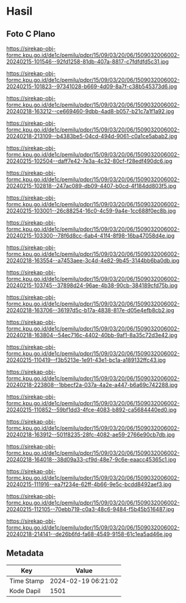 # Hasil

## Foto C Plano

https://sirekap-obj-formc.kpu.go.id/de1c/pemilu/pdpr/15/09/03/20/06/1509032006002-20240215-101546--92fd1258-81db-407a-8817-c7fdfdfd5c31.jpg

https://sirekap-obj-formc.kpu.go.id/de1c/pemilu/pdpr/15/09/03/20/06/1509032006002-20240215-101823--97341028-b669-4d09-8a7f-c38b545373d6.jpg

https://sirekap-obj-formc.kpu.go.id/de1c/pemilu/pdpr/15/09/03/20/06/1509032006002-20240218-163212--ce669460-9dbb-4ad8-b057-b21c7a1f1a92.jpg

https://sirekap-obj-formc.kpu.go.id/de1c/pemilu/pdpr/15/09/03/20/06/1509032006002-20240218-213109--b4383be5-04cd-494d-9061-c0a1ce5abab2.jpg

https://sirekap-obj-formc.kpu.go.id/de1c/pemilu/pdpr/15/09/03/20/06/1509032006002-20240215-102504--daff7e42-7e3a-4c32-80cf-f28edf490dc6.jpg

https://sirekap-obj-formc.kpu.go.id/de1c/pemilu/pdpr/15/09/03/20/06/1509032006002-20240215-102818--247ac089-db09-4407-b0cd-4f184dd803f5.jpg

https://sirekap-obj-formc.kpu.go.id/de1c/pemilu/pdpr/15/09/03/20/06/1509032006002-20240215-103001--26c88254-16c0-4c59-9a4e-1cc688f0ec8b.jpg

https://sirekap-obj-formc.kpu.go.id/de1c/pemilu/pdpr/15/09/03/20/06/1509032006002-20240215-103300--78f6d8cc-6ab4-41f4-8f98-16ba47058d4e.jpg

https://sirekap-obj-formc.kpu.go.id/de1c/pemilu/pdpr/15/09/03/20/06/1509032006002-20240218-163554--a7453aee-3c4d-4e82-9b45-3144bb6ba0db.jpg

https://sirekap-obj-formc.kpu.go.id/de1c/pemilu/pdpr/15/09/03/20/06/1509032006002-20240215-103745--37898d24-96ae-4b38-90cb-384189cfd75b.jpg

https://sirekap-obj-formc.kpu.go.id/de1c/pemilu/pdpr/15/09/03/20/06/1509032006002-20240218-163706--36197d5c-b17a-4838-817e-d05e4efb8cb2.jpg

https://sirekap-obj-formc.kpu.go.id/de1c/pemilu/pdpr/15/09/03/20/06/1509032006002-20240218-163804--54ec716c-4402-40bb-9af1-8a35c72d3e42.jpg

https://sirekap-obj-formc.kpu.go.id/de1c/pemilu/pdpr/15/09/03/20/06/1509032006002-20240215-110419--f3b5213e-1e91-43e1-bc1a-a189132ffc43.jpg

https://sirekap-obj-formc.kpu.go.id/de1c/pemilu/pdpr/15/09/03/20/06/1509032006002-20240218-223808--1bbecf2a-037a-4a2e-a447-b6a69c742288.jpg

https://sirekap-obj-formc.kpu.go.id/de1c/pemilu/pdpr/15/09/03/20/06/1509032006002-20240215-110852--59bf1dd3-4fce-4083-b892-ca5684440ed0.jpg

https://sirekap-obj-formc.kpu.go.id/de1c/pemilu/pdpr/15/09/03/20/06/1509032006002-20240218-163912--501f8235-28fc-4082-ae59-2766e90cb7db.jpg

https://sirekap-obj-formc.kpu.go.id/de1c/pemilu/pdpr/15/09/03/20/06/1509032006002-20240218-164018--38d09a33-cf9d-48e7-9c6e-eaacc45365c1.jpg

https://sirekap-obj-formc.kpu.go.id/de1c/pemilu/pdpr/15/09/03/20/06/1509032006002-20240215-111916--ea7f234e-62ff-4b66-9e5c-bcdd8492aef3.jpg

https://sirekap-obj-formc.kpu.go.id/de1c/pemilu/pdpr/15/09/03/20/06/1509032006002-20240215-112105--70ebb719-c0a3-48c6-9484-f5b45b516487.jpg

https://sirekap-obj-formc.kpu.go.id/de1c/pemilu/pdpr/15/09/03/20/06/1509032006002-20240218-214141--de26b6fd-fa68-4549-9158-61c1ea5ad46e.jpg


## Metadata

| Key        | Value               |
| ---------- | ------------------- |
| Time Stamp | 2024-02-19 06:21:02 |
| Kode Dapil | 1501                |



